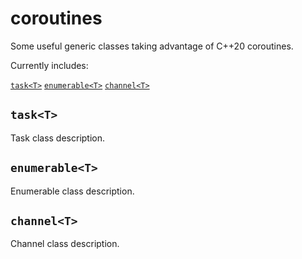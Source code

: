 # coroutines
Some useful generic classes taking advantage of C++20 coroutines.

Currently includes:

[`task<T>`](#taskt)
[`enumerable<T>`](#taskt)
[`channel<T>`](#taskt)

## `task<T>`
Task class description.

## `enumerable<T>`
Enumerable class description.

## `channel<T>`
Channel class description.